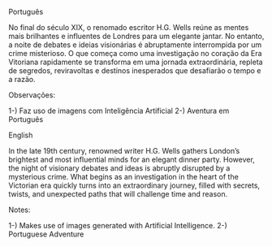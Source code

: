 Português

No final do século XIX, o renomado escritor H.G. Wells reúne as mentes mais brilhantes e influentes de Londres para um elegante jantar. No entanto, a noite de debates e ideias visionárias é abruptamente interrompida por um crime misterioso. O que começa como uma investigação no coração da Era Vitoriana rapidamente se transforma em uma jornada extraordinária, repleta de segredos, reviravoltas e destinos inesperados que desafiarão o tempo e a razão.




Observações:

1-) Faz uso de imagens com Inteligência Artificial
2-) Aventura em Português



English

In the late 19th century, renowned writer H.G. Wells gathers London’s brightest and most influential minds for an elegant dinner party. However, the night of visionary debates and ideas is abruptly disrupted by a mysterious crime. What begins as an investigation in the heart of the Victorian era quickly turns into an extraordinary journey, filled with secrets, twists, and unexpected paths that will challenge time and reason.




Notes:

1-) Makes use of images generated with Artificial Intelligence.
2-) Portuguese Adventure

